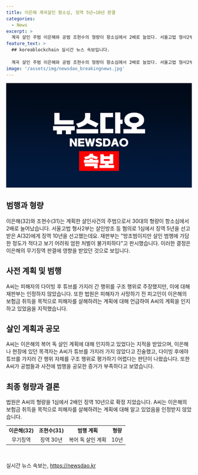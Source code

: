 ```yaml
---
title: 이은해 계곡살인 항소심, 징역 5년→10년 판결
categories:
  - News
excerpt: >
  계곡 살인 주범 이은해와 공범 조현수의 형량이 항소심에서 2배로 늘었다. 서울고법 형사2부는 A씨에게 징역 10년을 선고했으며, 살인범행에 가담한 정도가 적다고 보기 어려워 엄한 처벌이 불가피하다고 밝혔다. A씨는 살인계획을 사전에 알지 못했다고 주장했지만, 재판부는 인정하지 않았다. A씨는 이은해에게 보험금 취득을 목적으로 살해 계획 중이라는 말을 전한 것으로 지목되었다.
feature_text: >
  ## koreablockchain 실시간 뉴스 속보입니다.

  계곡 살인 주범 이은해와 공범 조현수의 형량이 항소심에서 2배로 늘었다. 서울고법 형사2부는 A씨에게 징역 10년을 선고했으며, 살인범행에 가담한 정도가 적다고 보기 어려워 엄한 처벌이 불가피하다고 밝혔다. A씨는 살인계획을 사전에 알지 못했다고 주장했지만, 재판부는 인정하지 않았다. A씨는 이은해에게 보험금 취득을 목적으로 살해 계획 중이라는 말을 전한 것으로 지목되었다.
image: '/assets/img/newsdao_breakingnews.jpg'
---
```


<p><img src="/assets/img/newsdao_breakingnews.jpg" alt="koreablockchain 속보" /></p>

<h2 data-ke-size="size26">범행과 형량</h2>

<p data-ke-size="size16">이은해(32)와 조현수(31)는 계획한 살인사건의 주범으로서 30대의 형량이 항소심에서 2배로 늘어났습니다. 서울고법 형사2부는 살인방조 등 혐의로 1심에서 징역 5년을 선고받은 A(32)에게 징역 10년을 선고했는데요. 재판부는 "방조범이지만 살인 범행에 가담한 정도가 적다고 보기 어려워 엄한 처벌이 불가피하다"고 판시했습니다. 이러한 결정은 이은해의 무기징역 판결에 영향을 받았던 것으로 보입니다.</p>

<h2 data-ke-size="size26">사전 계획 및 범행</h2>

<p data-ke-size="size16">A씨는 피해자의 다이빙 후 튜브를 가지러 간 행위를 구조 행위로 주장했지만, 이에 대해 재판부는 인정하지 않았습니다. 또한 법원은 피해자가 사망하기 전 피고인이 이은해의 보험금 취득을 목적으로 피해자를 살해하려는 계획에 대해 언급하여 A씨의 계획을 인지하고 있었음을 지적했습니다.</p>

<h2 data-ke-size="size26">살인 계획과 공모</h2>

<p data-ke-size="size16">A씨는 이은해의 복어 독 살인 계획에 대해 인지하고 있었다는 지적을 받았으며, 이은해나 현장에 있던 목격자는 A씨가 튜브를 가지러 가지 않았다고 진술했고, 다이빙 후에야 튜브를 가지러 간 행위 자체를 구조 행위로 평가하기 어렵다는 판단이 나왔습니다. 또한 A씨가 공범들과 사전에 범행을 공모한 증거가 부족하다고 보였습니다.</p>

<h2 data-ke-size="size26">최종 형량과 결론</h2>

<p data-ke-size="size16">법원은 A씨의 형량을 1심에서 2배인 징역 10년으로 확정 지었습니다. A씨는 이은해의 보험금 취득을 목적으로 피해자를 살해하려는 계획에 대해 알고 있었음을 인정받지 않았습니다.</p>

<table>
    <tbody>
        <tr>
            <td style="text-align: center; height: 17px;"><b>이은해(32)</b></td>
            <td style="text-align: center; height: 17px;"><b>조현수(31)</b></td>
            <td style="text-align: center; height: 17px;"><b>범행 계획</b></td>
            <td style="text-align: center; height: 17px;"><b>형량</b></td>
        </tr>
        <tr>
            <td style="text-align: center; height: 17px;">무기징역</td>
            <td style="text-align: center; height: 17px;">징역 30년</td>
            <td style="text-align: center; height: 17px;">복어 독 살인 계획</td>
            <td style="text-align: center; height: 17px;">10년</td>
        </tr>
    </tbody>
</table>

<p data-ke-size="size16">&nbsp;</p>
실시간 뉴스 속보는, <a href="https://newsdao.kr" rel="dofollow">https://newsdao.kr</a>


